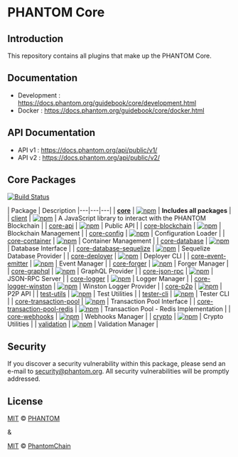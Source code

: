 
# PHANTOM Core

## Introduction

This repository contains all plugins that make up the PHANTOM Core.

## Documentation

- Development : https://docs.phantom.org/guidebook/core/development.html
- Docker : https://docs.phantom.org/guidebook/core/docker.html

## API Documentation

- API v1 : https://docs.phantom.org/api/public/v1/
- API v2 : https://docs.phantom.org/api/public/v2/



## Core Packages

[![Build Status](https://travis-ci.org/PhantomCore/core.svg?branch=master)](https://travis-ci.org/PhantomCore/core)

| Package | Description
|---|---|---|
| **[core](/packages/core)** | [![npm](https://img.shields.io/npm/v/@phantomcores/core.svg)](https://www.npmjs.com/package/@phantomcores/core) | **Includes all packages** |
| [client](/packages/client) | [![npm](https://img.shields.io/npm/v/@phantomcores/client.svg)](https://www.npmjs.com/package/@phantomcores/client) | A JavaScript library to interact with the PHANTOM Blockchain |
| [core-api](/packages/core-api) | [![npm](https://img.shields.io/npm/v/@phantomcores/core-api.svg)](https://www.npmjs.com/package/@phantomcores/core-api) | Public API |
| [core-blockchain](/packages/core-blockchain) |  [![npm](https://img.shields.io/npm/v/@phantomcores/core-blockchain.svg)](https://www.npmjs.com/package/@phantomcores/core-blockchain) | Blockchain Management |
| [core-config](/packages/core-config) | [![npm](https://img.shields.io/npm/v/@phantomcores/core-config.svg)](https://www.npmjs.com/package/@phantomcores/core-config) | Configuration Loader |
| [core-container](/packages/core-container) | [![npm](https://img.shields.io/npm/v/@phantomcores/core-container.svg)](https://www.npmjs.com/package/@phantomcores/core-container) | Container Management |
| [core-database](/packages/core-database) | [![npm](https://img.shields.io/npm/v/@phantomcores/core-database.svg)](https://www.npmjs.com/package/@phantomcores/core-database) | Database Interface |
| [core-database-sequelize](/packages/core-database-sequelize) | [![npm](https://img.shields.io/npm/v/@phantomcores/core-database-sequelize.svg)](https://www.npmjs.com/package/@phantomcores/core-database-sequelize) | Sequelize Database Provider |
| [core-deployer](/packages/core-deployer) | [![npm](https://img.shields.io/npm/v/@phantomcores/core-deployer.svg)](https://www.npmjs.com/package/@phantomcores/core-deployer) | Deployer CLI |
| [core-event-emitter](/packages/core-event-emitter) | [![npm](https://img.shields.io/npm/v/@phantomcores/core-event-emitter.svg)](https://www.npmjs.com/package/@phantomcores/core-event-emitter) | Event Manager |
| [core-forger](/packages/core-forger) | [![npm](https://img.shields.io/npm/v/@phantomcores/core-forger.svg)](https://www.npmjs.com/package/@phantomcores/core-forger) | Forger Manager |
| [core-graphql](/packages/core-graphql) | [![npm](https://img.shields.io/npm/v/@phantomcores/core-graphql.svg)](https://www.npmjs.com/package/@phantomcores/core-graphql) | GraphQL Provider |
| [core-json-rpc](/packages/core-json-rpc) | [![npm](https://img.shields.io/npm/v/@phantomcores/core-json-rpc.svg)](https://www.npmjs.com/package/@phantomcores/core-json-rpc) | JSON-RPC Server |
| [core-logger](/packages/core-logger) | [![npm](https://img.shields.io/npm/v/@phantomcores/core-logger.svg)](https://www.npmjs.com/package/@phantomcores/core-logger) | Logger Manager |
| [core-logger-winston](/packages/core-logger-winston) | [![npm](https://img.shields.io/npm/v/@phantomcores/core-logger-winston.svg)](https://www.npmjs.com/package/@phantomcores/core-logger-winston) | Winston Logger Provider |
| [core-p2p](/packages/core-p2p) | [![npm](https://img.shields.io/npm/v/@phantomcores/core-p2p.svg)](https://www.npmjs.com/package/@phantomcores/core-p2p) | P2P API |
| [test-utils](/packages/core-test-utils) | [![npm](https://img.shields.io/npm/v/@phantomcores/core-test-utils.svg)](https://www.npmjs.com/package/@phantomcores/core-test-utils) | Test Utilities |
| [tester-cli](/packages/core-tester-cli) | [![npm](https://img.shields.io/npm/v/@phantomcores/core-tester-cli.svg)](https://www.npmjs.com/package/@phantomcores/core-tester-cli) | Tester CLI |
| [core-transaction-pool](/packages/core-transaction-pool) | [![npm](https://img.shields.io/npm/v/@phantomcores/core-transaction-pool.svg)](https://www.npmjs.com/package/@phantomcores/core-transaction-pool) | Transaction Pool Interface |
| [core-transaction-pool-redis](/packages/core-transaction-pool-redis) | [![npm](https://img.shields.io/npm/v/@phantomcores/core-transaction-pool-redis.svg)](https://www.npmjs.com/package/@phantomcores/core-transaction-pool-redis) | Transaction Pool - Redis Implementation |
| [core-webhooks](/packages/core-webhooks) | [![npm](https://img.shields.io/npm/v/@phantomcores/core-webhooks.svg)](https://www.npmjs.com/package/@phantomcores/core-webhooks) | Webhooks Manager |
| [crypto](/packages/crypto) | [![npm](https://img.shields.io/npm/v/@phantomcores/crypto.svg)](https://www.npmjs.com/package/@phantomcores/crypto) | Crypto Utilities |
| [validation](/packages/validation) | [![npm](https://img.shields.io/npm/v/@phantomcores/validation.svg)](https://www.npmjs.com/package/@phantomcores/validation) | Validation Manager |

## Security

If you discover a security vulnerability within this package, please send an e-mail to security@phantom.org. All security vulnerabilities will be promptly addressed.


## License
[MIT](LICENSE) © [PHANTOM](https://phantom.org)

&

[MIT](LICENSE) © [PhantomChain](https://ark.io)
